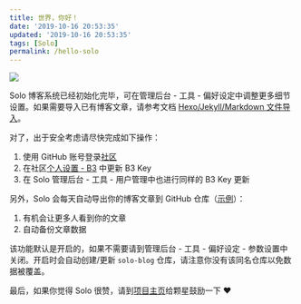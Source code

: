 ```yaml
---
title: 世界，你好！
date: '2019-10-16 20:53:35'
updated: '2019-10-16 20:53:35'
tags: [Solo]
permalink: /hello-solo
---
```

![](https://img.hacpai.com/bing/20181206.jpg?imageView2/1/w/1280/h/720/interlace/1/q/100) 

Solo 博客系统已经初始化完毕，可在管理后台 - 工具 - 偏好设定中调整更多细节设置。如果需要导入已有博客文章，请参考文档 [Hexo/Jekyll/Markdown 文件导入](https://hacpai.com/article/1498490209748)。

对了，出于安全考虑请尽快完成如下操作：

1. 使用 GitHub 账号登录[社区](https://hacpai.com)
2. 在社区[个人设置 - B3](https://hacpai.com/settings/b3) 中更新 B3 Key
3. 在 Solo 管理后台 - 工具 - 用户管理中也进行同样的 B3 Key 更新

另外，Solo 会每天自动导出你的博客文章到 GitHub 仓库（[示例](https://github.com/88250/solo-blog)）：

1. 有机会让更多人看到你的文章
2. 自动备份文章数据

该功能默认是开启的，如果不需要请到管理后台 - 工具 - 偏好设定 - 参数设置中关闭。开启时会自动创建/更新 `solo-blog` 仓库，请注意你没有该同名仓库以免数据被覆盖。

最后，如果你觉得 Solo 很赞，请到[项目主页](https://github.com/b3log/solo)给颗星鼓励一下 :heart: